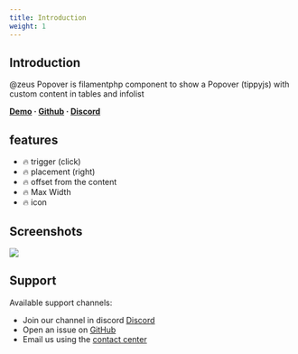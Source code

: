 ```yaml
---
title: Introduction
weight: 1
---
```


## Introduction
@zeus Popover is filamentphp component to show a Popover (tippyjs) with custom content in tables and infolist

**[Demo](https://demo.larazeus.com/admin/components-demo/popover) · [Github](https://github.com/lara-zeus/popover) · [Discord](https://discord.com/channels/883083792112300104/1191457684856246353)**

## features

- 🔥 trigger (click)
- 🔥 placement (right)
- 🔥 offset from the content
- 🔥 Max Width
- 🔥 icon

## Screenshots

![](https://larazeus.com/images/screenshots/popover/popover-1.jpeg)

## Support

Available support channels:

* Join our channel in discord [Discord](https://discord.com/channels/883083792112300104/1191457684856246353)
* Open an issue on [GitHub](https://github.com/lara-zeus/popover/issues)
* Email us using the [contact center](https://larazeus.com/contact-us)
